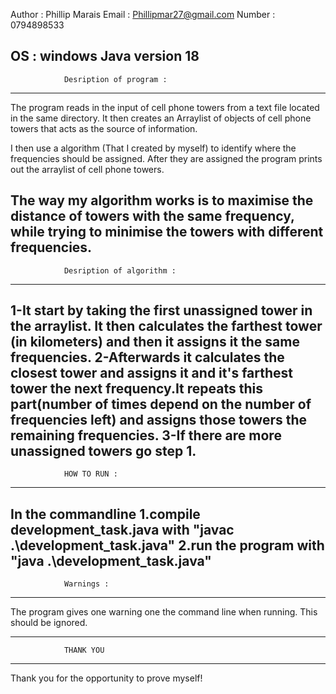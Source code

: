 Author : Phillip Marais
Email : Phillipmar27@gmail.com
Number : 0794898533

OS : windows
Java version 18
----------------------------------------------------------------------------------
                Desription of program :
----------------------------------------------------------------------------------
The program reads in the input of cell phone towers from a text file located in the same directory.
It then creates an Arraylist of objects of cell phone towers that acts as the source of information.

I then use a algorithm (That I created by myself) to identify where the frequencies should be assigned.
After they are assigned the program prints out the arraylist of cell phone towers.

The way my algorithm works is to maximise the distance of towers with the same frequency, while trying to minimise
the towers with different frequencies.
----------------------------------------------------------------------------------
                Desription of algorithm :
----------------------------------------------------------------------------------
1-It start by taking the first unassigned tower in the arraylist. It then calculates the farthest tower (in kilometers)
and then it assigns it the same frequencies. 
2-Afterwards it calculates the closest tower and assigns it and it's farthest
tower the next frequency.It repeats this part(number of times depend on the number of frequencies left) and assigns those towers the remaining frequencies.
3-If there are more unassigned towers go step 1.
----------------------------------------------------------------------------------
                HOW TO RUN :
----------------------------------------------------------------------------------
In the commandline
1.compile development_task.java with "javac .\development_task.java"
2.run the program with "java .\development_task.java" 
----------------------------------------------------------------------------------
                Warnings :
----------------------------------------------------------------------------------
The program gives one warning one the command line when running. This should be ignored.

----------------------------------------------------------------------------------
                THANK YOU 
----------------------------------------------------------------------------------
Thank you for the opportunity to prove myself!
